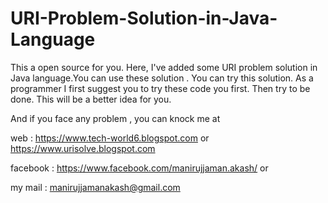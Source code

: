 # URI-Problem-Solution-in-Java-Language
This a open source for you. Here, I've added some URI problem solution in Java language.You can use these solution .
You can try this solution.
As a programmer I first suggest you to try these code you first. Then try to be done. This will be a better idea for you. 

And if you face any problem , you can knock me at 

web : https://www.tech-world6.blogspot.com or https://www.urisolve.blogspot.com

facebook : https://www.facebook.com/manirujjaman.akash/ or 


my mail : manirujjamanakash@gmail.com
